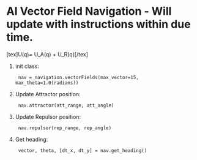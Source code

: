 # AI Vector Field Navigation - Will update with instructions within due time.

[tex]U(q)= U_A(q) + U_R(q)[/tex]

1) init class:

        nav = navigation.vectorFields(max_vector=15, max_theta=1.0(radians))

        
2) Update Attractor position:

        nav.attractor(att_range, att_angle)


3) Update Repulsor position:

        nav.repulsor(rep_range, rep_angle)
        
       
4) Get heading:
        
        vector, theta, [dt_x, dt_y] = nav.get_heading()
